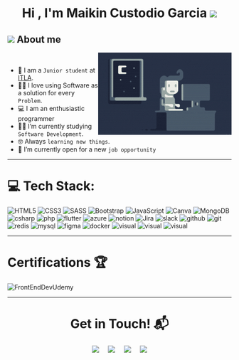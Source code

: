 <h1 align="center"><b>Hi , I'm Maikin Custodio Garcia </b><img src="https://media.giphy.com/media/hvRJCLFzcasrR4ia7z/giphy.gif" width="35"></h1>

	
## <picture><img src = "https://github.com/7oSkaaa/7oSkaaa/blob/main/Images/about_me.gif?raw=true" width = 50px></picture> About me

<img alt="Night Coding" src="https://raw.githubusercontent.com/AVS1508/AVS1508/master/assets/Night-Coding.gif" align="right"/>

<br>

- :school: I am a `Junior student` at [ITLA](https://itla.edu.do/).
- :technologist: I love using Software as a solution for every `Problem`.
- :computer: I am an enthusiastic programmer 
- :student: I’m currently studying `Software Development`.
- :nerd_face: Always `learning new things`.
- :thinking: I’m currently open for a new `job opportunity`


<hr>

# 💻 Tech Stack:
![HTML5](https://img.shields.io/badge/html5-%23E34F26.svg?style=for-the-badge&logo=html5&logoColor=white) ![CSS3](https://img.shields.io/badge/css3-%231572B6.svg?style=for-the-badge&logo=css3&logoColor=white)  ![SASS](https://img.shields.io/badge/SASS-hotpink.svg?style=for-the-badge&logo=SASS&logoColor=white) ![Bootstrap](https://img.shields.io/badge/bootstrap-%23563D7C.svg?style=for-the-badge&logo=bootstrap&logoColor=white) ![JavaScript](https://img.shields.io/badge/javascript-%23323330.svg?style=for-the-badge&logo=javascript&logoColor=%23F7DF1E)  ![Canva](https://img.shields.io/badge/Canva-%2300C4CC.svg?style=for-the-badge&logo=Canva&logoColor=white) 
![MongoDB](https://img.shields.io/badge/MongoDB-%234ea94b.svg?style=for-the-badge&logo=mongodb&logoColor=white) ![csharp](https://img.shields.io/badge/C%23-239120?style=for-the-badge&logo=csharp&logoColor=white) 
![php](https://img.shields.io/badge/PHP-777BB4?style=for-the-badge&logo=php&logoColor=white) ![flutter](https://img.shields.io/badge/Flutter-02569B?style=for-the-badge&logo=flutter&logoColor=white)
![azure](https://img.shields.io/badge/Azure_DevOps-0078D7?style=for-the-badge&logo=azure-devops&logoColor=white)
![notion](https://img.shields.io/badge/Notion-000000?style=for-the-badge&logo=notion&logoColor=white)
![Jira](https://img.shields.io/badge/Jira-0052CC?style=for-the-badge&logo=Jira&logoColor=white)
![slack](https://img.shields.io/badge/Slack-4A154B?style=for-the-badge&logo=slack&logoColor=white)
![github](https://img.shields.io/badge/GitHub-100000?style=for-the-badge&logo=github&logoColor=white)
![git](https://img.shields.io/badge/GIT-E44C30?style=for-the-badge&logo=git&logoColor=white)
![redis](https://img.shields.io/badge/redis-%23DD0031.svg?&style=for-the-badge&logo=redis&logoColor=white)
![mysql](https://img.shields.io/badge/MySQL-005C84?style=for-the-badge&logo=mysql&logoColor=white)
![figma](https://img.shields.io/badge/Figma-F24E1E?style=for-the-badge&logo=figma&logoColor=white)
![docker](https://img.shields.io/badge/Docker-2CA5E0?style=for-the-badge&logo=docker&logoColor=white)
![visual](https://img.shields.io/badge/VSCode-0078D4?style=for-the-badge&logo=visual%20studio%20code&logoColor=white)
![visual](https://img.shields.io/badge/Visual_Studio-5C2D91?style=for-the-badge&logo=visual%20studio&logoColor=white)
![visual](https://img.shields.io/badge/.NET-512BD4?style=for-the-badge&logo=dotnet&logoColor=white)

<hr>
<h1>Certifications 🏆</h1>
  
![FrontEndDevUdemy](https://github.com/user-attachments/assets/bda52224-ee86-40fb-b28b-f9b0aa3a6d7f)
 
<hr>
<h1 align="center">Get in Touch! 📬</h1>
<p align="center">
<a href="https://www.linkedin.com/in/maikin-custodio-ba34b1328/" target="blank"><img align="center" src="https://img.shields.io/badge/Maikin Custodio-0077B5?style=for-the-badge&logo=linkedin&logoColor=white" /></a> &nbsp;&nbsp;&nbsp; 
	<a href="mailto:maikin3500@gmail.com" target="blank"><img align="center" src="https://img.shields.io/badge/maikin3500@gmail.com-D14836?style=for-the-badge&logo=gmail&logoColor=white" /></a>    &nbsp;&nbsp;&nbsp;       <a href="https://github.com/Maikin-dev" target="blank"><img align="center" src="https://img.shields.io/badge/Maikin dev-100000?style=for-the-badge&logo=github&logoColor=white" /></a> &nbsp;&nbsp;&nbsp;  <a href="https://wa.me/18499121550" target="blank"><img align="center" src="https://img.shields.io/badge/WhatsApp-25D366?style=for-the-badge&logo=WhatsApp&logoColor=white" /></a> 
</p>
